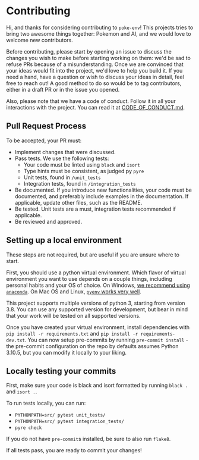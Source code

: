 # Contributing

Hi, and thanks for considering contributing to `poke-env`! This projects tries to bring two awesome things together: Pokemon and AI, and we would love to welcome new contributors.

Before contributing, please start by opening an issue to discuss the changes you wish to make before starting working on them: we'd be sad to refuse PRs because of a misunderstanding. Once we are convinced that your ideas would fit into the project, we'd love to help you build it. If you need a hand, have a question or wish to discuss your ideas in detail, feel free to reach out! A good method to do so would be to tag contributors, either in a draft PR or in the issue you opened.

Also, please note that we have a code of conduct. Follow it in all your interactions with the project. You can read it at [CODE_OF_CONDUCT.md](CODE_OF_CONDUCT.md).

## Pull Request Process

To be accepted, your PR must:

- Implement changes that were discussed.
- Pass tests. We use the following tests:
    - Your code must be linted using `black` and `isort`
    - Type hints must be consistent, as judged py `pyre`
    - Unit tests, found in `/unit_tests`
    - Integration tests, found in `/integration_tests`
- Be documented. If you introduce new functionalities, your code must be documented, and preferably include examples in the documentation. If applicable, update other files, such as the README.
- Be tested. Unit tests are a must, integration tests recommended if applicable.
- Be reviewed and approved.

## Setting up a local environment

These steps are not required, but are useful if you are unsure where to start.

First, you should use a python virtual environment. Which flavor of virtual environment you want to use depends on a couple things, including personal habits and your OS of choice. On Windows, [we recommend using `anaconda`](https://docs.conda.io/projects/conda/en/latest/user-guide/tasks/manage-environments.html). On Mac OS and Linux, [`pyenv` works very well](https://github.com/pyenv/pyenv).

This project supports multiple versions of python 3, starting from version 3.8. You can use any supported version for development, but bear in mind that your work will be tested on all supported versions.

Once you have created your virtual environment, install dependencies with `pip install -r requirements.txt` and `pip install -r requirements-dev.txt`. You can now setup pre-commits by running `pre-commit install` - the pre-commit configuration on the repo by defaults assumes Python 3.10.5, but you can modify it locally to your liking.

## Locally testing your commits

First, make sure your code is black and isort formatted by running `black .` and `isort .`.

To run tests locally, you can run:

- `PYTHONPATH=src/ pytest unit_tests/`
- `PYTHONPATH=src/ pytest integration_tests/`
- `pyre check`

If you do not have `pre-commit`s installed, be sure to also run `flake8`.

If all tests pass, you are ready to commit your changes!
